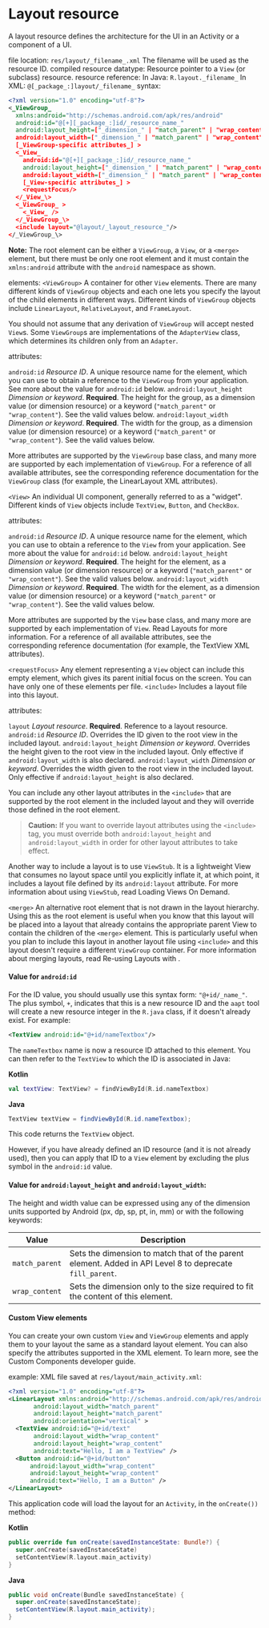 Layout resource
===============

A layout resource defines the architecture for the UI in an Activity or a component of a UI.

file location: `res/layout/_filename_.xml`
The filename will be used as the resource ID. compiled resource datatype: Resource pointer to a `View` (or subclass) resource. resource reference: In Java: `R.layout._filename_`
In XML: `@[_package_:]layout/_filename_` syntax:

```xml
<?xml version="1.0" encoding="utf-8"?>
<_ViewGroup_
  xmlns:android="http://schemas.android.com/apk/res/android"
  android:id="@[+][_package_:]id/_resource_name_"
  android:layout_height=["_dimension_" | "match_parent" | "wrap_content"]
  android:layout_width=["_dimension_" | "match_parent" | "wrap_content"]
  [_ViewGroup-specific attributes_] >
  <_View_
    android:id="@[+][_package_:]id/_resource_name_"
    android:layout_height=["_dimension_" | "match_parent" | "wrap_content"]
    android:layout_width=["_dimension_" | "match_parent" | "wrap_content"]
    [_View-specific attributes_] >
    <requestFocus/>
  </_View_\>
  <_ViewGroup_ >
    <_View_ />
  </_ViewGroup_\>
  <include layout="@layout/_layout_resource_"/>
</_ViewGroup_\>
```

**Note:** The root element can be either a `ViewGroup`, a `View`, or a `<merge>` element, but there must be only one root element and it must contain the `xmlns:android` attribute with the `android` namespace as shown.

elements: `<ViewGroup>` A container for other `View` elements. There are many different kinds of `ViewGroup` objects and each one lets you specify the layout of the child elements in different ways. Different kinds of `ViewGroup` objects include `LinearLayout`, `RelativeLayout`, and `FrameLayout`.

You should not assume that any derivation of `ViewGroup` will accept nested `View`s. Some `ViewGroup`s are implementations of the `AdapterView` class, which determines its children only from an `Adapter`.

attributes:

`android:id` _Resource ID_. A unique resource name for the element, which you can use to obtain a reference to the `ViewGroup` from your application. See more about the value for `android:id` below. `android:layout_height` _Dimension or keyword_. **Required**. The height for the group, as a dimension value (or dimension resource) or a keyword (`"match_parent"` or `"wrap_content"`). See the valid values below. `android:layout_width` _Dimension or keyword_. **Required**. The width for the group, as a dimension value (or dimension resource) or a keyword (`"match_parent"` or `"wrap_content"`). See the valid values below.

More attributes are supported by the `ViewGroup` base class, and many more are supported by each implementation of `ViewGroup`. For a reference of all available attributes, see the corresponding reference documentation for the `ViewGroup` class (for example, the LinearLayout XML attributes).

`<View>` An individual UI component, generally referred to as a "widget". Different kinds of `View` objects include `TextView`, `Button`, and `CheckBox`.

attributes:

`android:id` _Resource ID_. A unique resource name for the element, which you can use to obtain a reference to the `View` from your application. See more about the value for `android:id` below. `android:layout_height` _Dimension or keyword_. **Required**. The height for the element, as a dimension value (or dimension resource) or a keyword (`"match_parent"` or `"wrap_content"`). See the valid values below. `android:layout_width` _Dimension or keyword_. **Required**. The width for the element, as a dimension value (or dimension resource) or a keyword (`"match_parent"` or `"wrap_content"`). See the valid values below.

More attributes are supported by the `View` base class, and many more are supported by each implementation of `View`. Read Layouts for more information. For a reference of all available attributes, see the corresponding reference documentation (for example, the TextView XML attributes).

`<requestFocus>` Any element representing a `View` object can include this empty element, which gives its parent initial focus on the screen. You can have only one of these elements per file. `<include>` Includes a layout file into this layout.

attributes:

`layout` _Layout resource_. **Required**. Reference to a layout resource. `android:id` _Resource ID_. Overrides the ID given to the root view in the included layout. `android:layout_height` _Dimension or keyword_. Overrides the height given to the root view in the included layout. Only effective if `android:layout_width` is also declared. `android:layout_width` _Dimension or keyword_. Overrides the width given to the root view in the included layout. Only effective if `android:layout_height` is also declared.

You can include any other layout attributes in the `<include>` that are supported by the root element in the included layout and they will override those defined in the root element.

> **Caution:** If you want to override layout attributes using the `<include>` tag, you must override both `android:layout_height` and `android:layout_width` in order for other layout attributes to take effect.

Another way to include a layout is to use `ViewStub`. It is a lightweight View that consumes no layout space until you explicitly inflate it, at which point, it includes a layout file defined by its `android:layout` attribute. For more information about using `ViewStub`, read Loading Views On Demand.

`<merge>` An alternative root element that is not drawn in the layout hierarchy. Using this as the root element is useful when you know that this layout will be placed into a layout that already contains the appropriate parent View to contain the children of the `<merge>` element. This is particularly useful when you plan to include this layout in another layout file using `<include>` and this layout doesn't require a different `ViewGroup` container. For more information about merging layouts, read Re-using Layouts with <include/>.

#### Value for `android:id`

For the ID value, you should usually use this syntax form: `"@+id/_name_"`. The plus symbol, `+`, indicates that this is a new resource ID and the `aapt` tool will create a new resource integer in the `R.java` class, if it doesn't already exist. For example:

```xml
<TextView android:id="@+id/nameTextbox"/>
```

The `nameTextbox` name is now a resource ID attached to this element. You can then refer to the `TextView` to which the ID is associated in Java:

**Kotlin**

```kotlin
val textView: TextView? = findViewById(R.id.nameTextbox)
```

**Java**

```java
TextView textView = findViewById(R.id.nameTextbox);
```

This code returns the `TextView` object.

However, if you have already defined an ID resource (and it is not already used), then you can apply that ID to a `View` element by excluding the plus symbol in the `android:id` value.

#### Value for `android:layout_height` and `android:layout_width`:

The height and width value can be expressed using any of the dimension units supported by Android (px, dp, sp, pt, in, mm) or with the following keywords:

| Value | Description |
| --- | --- |
| `match_parent` | Sets the dimension to match that of the parent element. Added in API Level 8 to deprecate `fill_parent`. |
| `wrap_content` | Sets the dimension only to the size required to fit the content of this element. |

#### Custom View elements

You can create your own custom `View` and `ViewGroup` elements and apply them to your layout the same as a standard layout element. You can also specify the attributes supported in the XML element. To learn more, see the Custom Components developer guide.

example: XML file saved at `res/layout/main_activity.xml`:

```xml
<?xml version="1.0" encoding="utf-8"?>
<LinearLayout xmlns:android="http://schemas.android.com/apk/res/android"
       android:layout_width="match_parent"
       android:layout_height="match_parent"
       android:orientation="vertical" >
  <TextView android:id="@+id/text"
       android:layout_width="wrap_content"
       android:layout_height="wrap_content"
       android:text="Hello, I am a TextView" />
  <Button android:id="@+id/button"
      android:layout_width="wrap_content"
      android:layout_height="wrap_content"
      android:text="Hello, I am a Button" />
</LinearLayout>
```

This application code will load the layout for an `Activity`, in the `onCreate())` method:

**Kotlin**

```kotlin
public override fun onCreate(savedInstanceState: Bundle?) {
  super.onCreate(savedInstanceState)
  setContentView(R.layout.main_activity)
}
```

**Java**

```java
public void onCreate(Bundle savedInstanceState) {
  super.onCreate(savedInstanceState);
  setContentView(R.layout.main_activity);
}
```